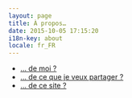 ```yaml
---
layout: page
title: À propos…
date: 2015-10-05 17:15:20
i18n-key: about
locale: fr_FR
---
```


* [… de moi ?](/a-propos/moi/)
* [… de ce que je veux partager ?](/a-propos/partage/)
* [… de ce site ?](/a-propos/site/)
